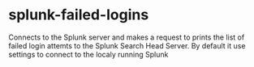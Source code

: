 # splunk-failed-logins
Connects to the Splunk server and makes a request to prints the list of failed login attemts to the Splunk Search Head Server.
By default it use settings to connect to the localy running Splunk

